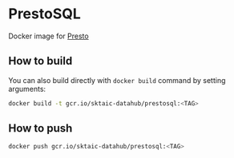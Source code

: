 # PrestoSQL

Docker image for [Presto](https://github.com/prestosql/presto)

## How to build

You can also build directly with `docker build` command by setting arguments:
```bash
docker build -t gcr.io/sktaic-datahub/prestosql:<TAG>
```
## How to push

```bash
docker push gcr.io/sktaic-datahub/prestosql:<TAG>
```

